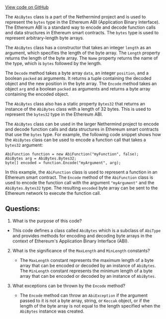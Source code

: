 [View code on GitHub](https://github.com/nethermindeth/nethermind/Nethermind.Abi/AbiBytes.cs)

The `AbiBytes` class is a part of the Nethermind project and is used to represent the `bytes` type in the Ethereum ABI (Application Binary Interface). The Ethereum ABI is a standard way to encode and decode function calls and data structures in Ethereum smart contracts. The `bytes` type is used to represent arbitrary-length byte arrays.

The `AbiBytes` class has a constructor that takes an integer `length` as an argument, which specifies the length of the byte array. The `Length` property returns the length of the byte array. The `Name` property returns the name of the type, which is `bytes` followed by the length.

The `Decode` method takes a byte array `data`, an integer `position`, and a boolean `packed` as arguments. It returns a tuple containing the decoded object and the new position in the byte array. The `Encode` method takes an object `arg` and a boolean `packed` as arguments and returns a byte array containing the encoded object.

The `AbiBytes` class also has a static property `Bytes32` that returns an instance of the `AbiBytes` class with a length of 32 bytes. This is used to represent the `bytes32` type in the Ethereum ABI.

The `AbiBytes` class can be used in the larger Nethermind project to encode and decode function calls and data structures in Ethereum smart contracts that use the `bytes` type. For example, the following code snippet shows how the `AbiBytes` class can be used to encode a function call that takes a `bytes32` argument:

```
AbiFunction function = new AbiFunction("myFunction", false);
AbiBytes arg = AbiBytes.Bytes32;
byte[] encoded = function.Encode("myArgument", arg);
```

In this example, the `AbiFunction` class is used to represent a function in an Ethereum smart contract. The `Encode` method of the `AbiFunction` class is used to encode the function call with the argument `"myArgument"` and the `AbiBytes.Bytes32` type. The resulting `encoded` byte array can be sent to the Ethereum network to execute the function call.
## Questions: 
 1. What is the purpose of this code?
   - This code defines a class called `AbiBytes` which is a subclass of `AbiType` and provides methods for encoding and decoding byte arrays in the context of Ethereum's Application Binary Interface (ABI).

2. What is the significance of the `MaxLength` and `MinLength` constants?
   - The `MaxLength` constant represents the maximum length of a byte array that can be encoded or decoded by an instance of `AbiBytes`. The `MinLength` constant represents the minimum length of a byte array that can be encoded or decoded by an instance of `AbiBytes`.

3. What exceptions can be thrown by the `Encode` method?
   - The `Encode` method can throw an `AbiException` if the argument passed to it is not a byte array, string, or `Keccak` object, or if the length of the byte array is not equal to the length specified when the `AbiBytes` instance was created.